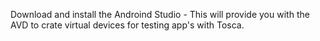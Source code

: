 Download and install the Androind Studio - This will provide you with the AVD to crate virtual devices for testing app's with Tosca.

